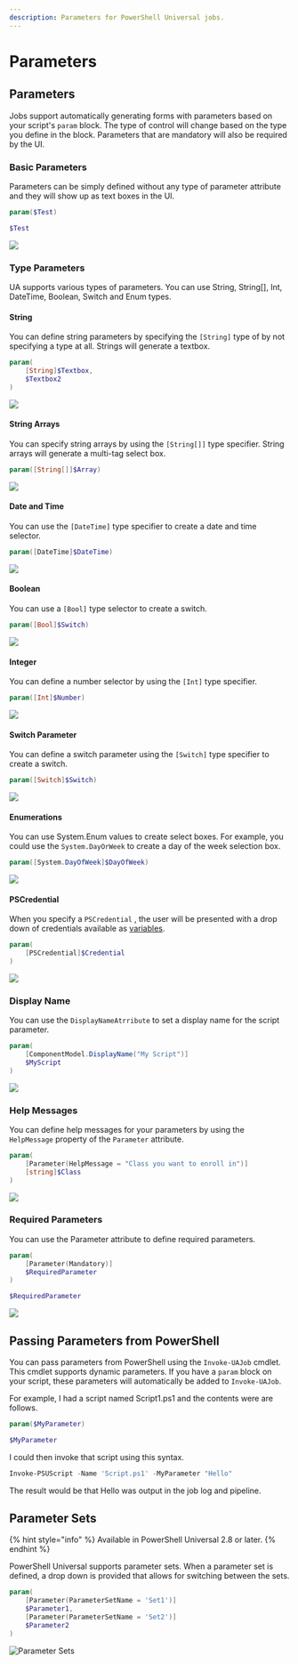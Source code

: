 ```yaml
---
description: Parameters for PowerShell Universal jobs.
---
```


# Parameters

## Parameters

Jobs support automatically generating forms with parameters based on your script's `param` block. The type of control will change based on the type you define in the block. Parameters that are mandatory will also be required by the UI.

### Basic Parameters

Parameters can be simply defined without any type of parameter attribute and they will show up as text boxes in the UI.

```powershell
param($Test)

$Test
```

![](<../../.gitbook/assets/image (87).png>)

### Type Parameters

UA supports various types of parameters. You can use String, String\[], Int, DateTime, Boolean, Switch and Enum types.

#### String

You can define string parameters by specifying the `[String]` type of by not specifying a type at all. Strings will generate a textbox.

```powershell
param(
    [String]$Textbox,
    $Textbox2
)
```

![](<../../.gitbook/assets/image (189).png>)

#### String Arrays

You can specify string arrays by using the `[String[]]` type specifier. String arrays will generate a multi-tag select box.

```powershell
param([String[]]$Array)
```

![](<../../.gitbook/assets/image (190).png>)

#### Date and Time

You can use the `[DateTime]` type specifier to create a date and time selector.

```powershell
param([DateTime]$DateTime)
```

![](<../../.gitbook/assets/image (193).png>)

#### Boolean

You can use a `[Bool]` type selector to create a switch.

```powershell
param([Bool]$Switch)
```

![](<../../.gitbook/assets/image (186).png>)

#### Integer

You can define a number selector by using the `[Int]` type specifier.

```powershell
param([Int]$Number)
```

![](<../../.gitbook/assets/image (194).png>)

#### Switch Parameter

You can define a switch parameter using the `[Switch]` type specifier to create a switch.

```powershell
param([Switch]$Switch)
```

![](<../../.gitbook/assets/image (187).png>)

#### Enumerations

You can use System.Enum values to create select boxes. For example, you could use the `System.DayOrWeek` to create a day of the week selection box.

```powershell
param([System.DayOfWeek]$DayOfWeek)
```

![](<../../.gitbook/assets/image (192).png>)

#### PSCredential

When you specify a `PSCredential` , the user will be presented with a drop down of credentials available as [variables](../../platform/variables.md#creating-a-secret-variable).&#x20;

```powershell
param(
    [PSCredential]$Credential
)
```

![](<../../.gitbook/assets/image (303).png>)

### Display Name

You can use the `DisplayNameAtrribute` to set a display name for the script parameter.&#x20;

```powershell
param(
    [ComponentModel.DisplayName("My Script")]
    $MyScript
)
```

![](<../../.gitbook/assets/image (302) (1) (1) (1).png>)

### Help Messages

You can define help messages for your parameters by using the `HelpMessage` property of the `Parameter` attribute.

```powershell
param(
    [Parameter(HelpMessage = "Class you want to enroll in")]
    [string]$Class
)
```

![](<../../.gitbook/assets/image (185).png>)

### Required Parameters

You can use the Parameter attribute to define required parameters.

```powershell
param(
    [Parameter(Mandatory)]
    $RequiredParameter
)

$RequiredParameter
```

![](<../../.gitbook/assets/image (86).png>)

## Passing Parameters from PowerShell

You can pass parameters from PowerShell using the `Invoke-UAJob` cmdlet. This cmdlet supports dynamic parameters. If you have a `param` block on your script, these parameters will automatically be added to `Invoke-UAJob`.

For example, I had a script named Script1.ps1 and the contents were are follows.

```powershell
param($MyParameter)

$MyParameter
```

I could then invoke that script using this syntax.

```powershell
Invoke-PSUScript -Name 'Script.ps1' -MyParameter "Hello"
```

The result would be that Hello was output in the job log and pipeline.

## Parameter Sets

{% hint style="info" %}
Available in PowerShell Universal 2.8 or later.
{% endhint %}

PowerShell Universal supports parameter sets. When a parameter set is defined, a drop down is provided that allows for switching between the sets.&#x20;

```powershell
param(
    [Parameter(ParameterSetName = 'Set1')]
    $Parameter1,
    [Parameter(ParameterSetName = 'Set2')]
    $Parameter2
)
```

![Parameter Sets](<../../.gitbook/assets/image (316).png>)
